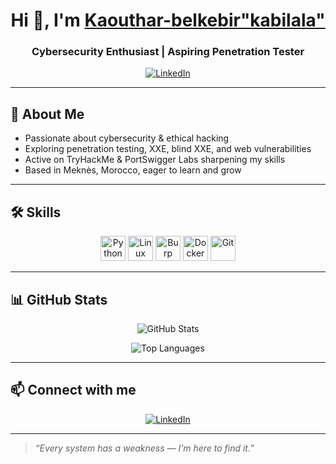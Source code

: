 
<h1 align="center">Hi 👋, I'm <a href="https://github.com/Kabilala" target="_blank">Kaouthar-belkebir"kabilala"</a></h1>
<h3 align="center">Cybersecurity Enthusiast | Aspiring Penetration Tester</h3>

<p align="center">
  <a href="https://www.linkedin.com/in/kaouthar-belkebir-ab453223b" target="_blank">
    <img alt="LinkedIn" src="https://img.shields.io/badge/LinkedIn-Kabilala-blue?style=flat-square&logo=linkedin" />
  </a>
</p>

---

## 🚀 About Me

- Passionate about cybersecurity & ethical hacking  
- Exploring penetration testing, XXE, blind XXE, and web vulnerabilities  
- Active on TryHackMe & PortSwigger Labs sharpening my skills  
- Based in Meknès, Morocco, eager to learn and grow  

---

## 🛠️ Skills

<p align="center">
  <img alt="Python" src="https://cdn.jsdelivr.net/gh/devicons/devicon/icons/python/python-original.svg" width="40" height="40" />
  <img alt="Linux" src="https://cdn.jsdelivr.net/gh/devicons/devicon/icons/linux/linux-original.svg" width="40" height="40" />
  <img alt="Burp Suite" src="https://img.icons8.com/color/48/000000/burp-suite.png" width="40" height="40" />
  <img alt="Docker" src="https://cdn.jsdelivr.net/gh/devicons/devicon/icons/docker/docker-original.svg" width="40" height="40" />
  <img alt="Git" src="https://cdn.jsdelivr.net/gh/devicons/devicon/icons/git/git-original.svg" width="40" height="40" />
</p>

---

## 📊 GitHub Stats

<p align="center">
  <img src="https://github-readme-stats.vercel.app/api?username=Kabilala&show_icons=true&theme=radical" alt="GitHub Stats" />
</p>

<p align="center">
  <img src="https://github-readme-stats.vercel.app/api/top-langs/?username=Kabilala&hide=html&layout=compact&theme=radical" alt="Top Languages" />
</p>

---

## 📫 Connect with me

<p align="center">
  <a href="https://www.linkedin.com/in/kaouthar-belkebir-ab453223b" target="_blank">
    <img alt="LinkedIn" src="https://img.shields.io/badge/LinkedIn-Kabilala-blue?style=flat-square&logo=linkedin" />
  </a>
</p>

---

> *“Every system has a weakness — I’m here to find it.”*

